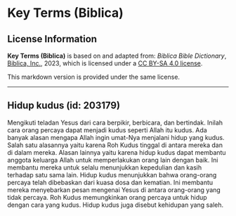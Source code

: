 # Key Terms (Biblica)

## License Information

**Key Terms (Biblica)** is based on and adapted from: _Biblica Bible Dictionary_, [Biblica, Inc.](https://www.biblica.com/), 2023, which is licensed under a [CC BY-SA 4.0 license](https://creativecommons.org/licenses/by-sa/4.0/legalcode.en).

This markdown version is provided under the same license.



--------------------------------

## Hidup kudus (id: 203179)

Mengikuti teladan Yesus dari cara berpikir, berbicara, dan bertindak. Inilah cara orang percaya dapat menjadi kudus seperti Allah itu kudus. Ada banyak alasan mengapa Allah ingin umat\-Nya menjalani hidup yang kudus. Salah satu alasannya yaitu karena Roh Kudus tinggal di antara mereka dan di dalam mereka. Alasan lainnya yaitu karena hidup kudus dapat membantu anggota keluarga Allah untuk memperlakukan orang lain dengan baik. Ini membantu mereka untuk selalu menunjukkan kepedulian dan kasih terhadap satu sama lain. Hidup kudus menunjukkan bahwa orang\-orang percaya telah dibebaskan dari kuasa dosa dan kematian. Ini membantu mereka menyebarkan pesan mengenai Yesus di antara orang\-orang yang tidak percaya. Roh Kudus memungkinkan orang percaya untuk hidup dengan cara yang kudus. Hidup kudus juga disebut kehidupan yang saleh.


